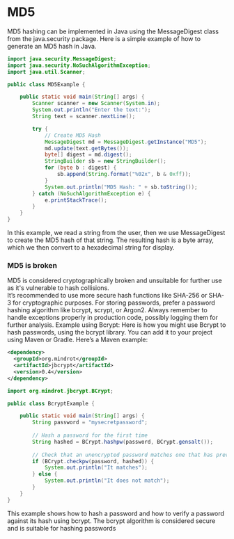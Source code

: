 # MD5

MD5 hashing can be implemented in Java using the MessageDigest class from the java.security package. Here is a simple example of how to generate an MD5 hash in Java.

```java
import java.security.MessageDigest;
import java.security.NoSuchAlgorithmException;
import java.util.Scanner;

public class MD5Example {

    public static void main(String[] args) {
        Scanner scanner = new Scanner(System.in);
        System.out.println("Enter the text:");
        String text = scanner.nextLine();

        try {
            // Create MD5 Hash
            MessageDigest md = MessageDigest.getInstance("MD5");
            md.update(text.getBytes());
            byte[] digest = md.digest();
            StringBuilder sb = new StringBuilder();
            for (byte b : digest) {
                sb.append(String.format("%02x", b & 0xff));
            }
            System.out.println("MD5 Hash: " + sb.toString());
        } catch (NoSuchAlgorithmException e) {
            e.printStackTrace();
        }
    }
}
```
In this example, we read a string from the user, then we use MessageDigest to create the MD5 hash of that string. The resulting hash is a byte array, which we then convert to a hexadecimal string for display.

### MD5 is broken
MD5 is considered cryptographically broken and unsuitable for further use as it's vulnerable to hash collisions.    
It’s recommended to use more secure hash functions like SHA-256 or SHA-3 for cryptographic purposes.
For storing passwords, prefer a password hashing algorithm like bcrypt, scrypt, or Argon2.
Always remember to handle exceptions properly in production code, possibly logging them for further analysis.
Example using Bcrypt:
Here is how you might use Bcrypt to hash passwords, using the bcrypt library. You can add it to your project using Maven or Gradle. Here’s a Maven example:

```xml
<dependency>
  <groupId>org.mindrot</groupId>
  <artifactId>jbcrypt</artifactId>
  <version>0.4</version>
</dependency>
```

```java
import org.mindrot.jbcrypt.BCrypt;

public class BcryptExample {

    public static void main(String[] args) {
        String password = "mysecretpassword";
        
        // Hash a password for the first time
        String hashed = BCrypt.hashpw(password, BCrypt.gensalt());
        
        // Check that an unencrypted password matches one that has previously been hashed
        if (BCrypt.checkpw(password, hashed)) {
            System.out.println("It matches");
        } else {
            System.out.println("It does not match");
        }
    }
}
```
This example shows how to hash a password and how to verify a password against its hash using bcrypt. The bcrypt algorithm is considered secure and is suitable for hashing passwords